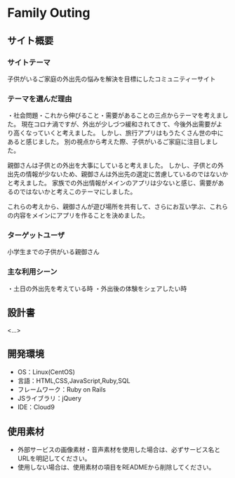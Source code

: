 # Family Outing

## サイト概要
### サイトテーマ
子供がいるご家庭の外出先の悩みを解決を目標にしたコミュニティーサイト

### テーマを選んだ理由
・社会問題・これから伸びること・需要があることの三点からテーマを考えました。
現在コロナ渦ですが、外出が少しづつ緩和されてきて、今後外出需要がより高くなっていくと考えました。
しかし、旅行アプリはもうたくさん世の中にあると感じました。
別の視点から考えた際、子供がいるご家庭に注目しました。

親御さんは子供との外出を大事にしていると考えました。
しかし、子供との外出先の情報が少ないため、親御さんは外出先の選定に苦慮しているのではないかと考えました。
家族での外出情報がメインのアプリは少ないと感じ、需要があるのではないかと考えこのテーマにしました。

これらの考えから、親御さんが遊び場所を共有して、さらにお互い学ぶ、これらの内容をメインにアプリを作ることを決めました。


### ターゲットユーザ
小学生までの子供がいる親御さん

### 主な利用シーン
・土日の外出先を考えている時
・外出後の体験をシェアしたい時

## 設計書
<...>

## 開発環境
- OS：Linux(CentOS)
- 言語：HTML,CSS,JavaScript,Ruby,SQL
- フレームワーク：Ruby on Rails
- JSライブラリ：jQuery
- IDE：Cloud9

## 使用素材
- 外部サービスの画像素材・音声素材を使用した場合は、必ずサービス名とURLを明記してください。
- 使用しない場合は、使用素材の項目をREADMEから削除してください。